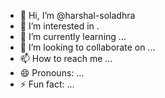 - 👋 Hi, I’m @harshal-soladhra
- 👀 I’m interested in .
- 🌱 I’m currently learning ...
- 💞️ I’m looking to collaborate on ...
- 📫 How to reach me ...
- 😄 Pronouns: ...
- ⚡ Fun fact: ...

<!---
harshal-soladhra/harshal-soladhra is a ✨ special ✨ repository because its `README.md` (this file) appears on your GitHub profile.
You can click the Preview link to take a look at your changes.
--->
